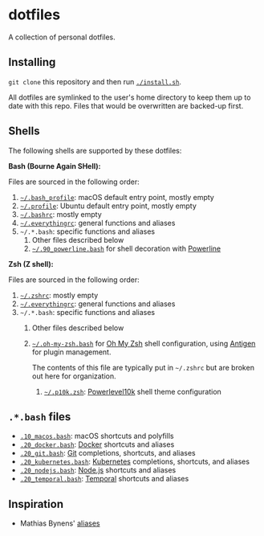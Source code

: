 # dotfiles

A collection of personal dotfiles.

## Installing

`git clone` this repository and then run [`./install.sh`](./install.sh).

All dotfiles are symlinked to the user's home directory to keep them up to date with this repo. Files that would be overwritten are backed-up first.

## Shells

The following shells are supported by these dotfiles:

**Bash (Bourne Again SHell):**

Files are sourced in the following order:

1. [`~/.bash_profile`](./.bash_profile): macOS default entry point, mostly empty
2. [`~/.profile`](./.profile): Ubuntu default entry point, mostly empty
3. [`~/.bashrc`](./.bashrc): mostly empty
4. [`~/.everythingrc`](./.everythingrc): general functions and aliases
5. `~/.*.bash`: specific functions and aliases
   1. Other files described below
   2. [`~/.90_powerline.bash`](./.powerline.bash) for shell decoration with [Powerline](https://github.com/powerline/powerline)

**Zsh (Z shell):**

Files are sourced in the following order:

1. [`~/.zshrc`](./.zshrc): mostly empty
2. [`~/.everythingrc`](./.everythingrc): general functions and aliases
3. `~/.*.bash`: specific functions and aliases
   1. Other files described below
   2. [`~/.oh-my-zsh.bash`](./.oh-my-zsh.bash) for [Oh My Zsh](https://ohmyz.sh/) shell configuration, using [Antigen](https://antigen.sharats.me/) for plugin management.

      The contents of this file are typically put in `~/.zshrc` but are broken out here for organization.

      1. [`~/.p10k.zsh`](./.p10k.zsh): [Powerlevel10k](https://github.com/romkatv/powerlevel10k) shell theme configuration

## `.*.bash` files

- [`.10_macos.bash`](./.10_macos.bash): macOS shortcuts and polyfills
- [`.20_docker.bash`](./.20_docker.bash): [Docker](https://www.docker.com) shortcuts and aliases
- [`.20_git.bash`](./.20_git.bash): [Git](https://git-scm.com/) completions, shortcuts, and aliases
- [`.20_kubernetes.bash`](./.20_kubernetes.bash): [Kubernetes](https://kubernetes.io/) completions, shortcuts, and aliases
- [`.20_nodejs.bash`](./.20_nodejs.bash): [Node.js](https://nodejs.org/en/) shortcuts and aliases
- [`.20_temporal.bash`](./.20_temporal.bash): [Temporal](https://docs.temporal.io/tctl-v1/) shortcuts and aliases

## Inspiration

- Mathias Bynens' [aliases](https://github.com/mathiasbynens/dotfiles/blob/master/.aliases)
